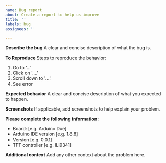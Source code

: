 ```yaml
---
name: Bug report
about: Create a report to help us improve
title: ''
labels: bug
assignees: ''

---
```


**Describe the bug**
A clear and concise description of what the bug is.

**To Reproduce**
Steps to reproduce the behavior:
1. Go to '...'
2. Click on '....'
3. Scroll down to '....'
4. See error

**Expected behavior**
A clear and concise description of what you expected to happen.

**Screenshots**
If applicable, add screenshots to help explain your problem.

**Please complete the following information:**
 - Board: [e.g. Arduino Due]
 - Arduino IDE version [e.g. 1.8.8]
 - Version [e.g. 0.0.1]
 - TFT controller [e.g. ILI9341]

**Additional context**
Add any other context about the problem here.
